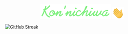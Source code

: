 
<p align = "center">
<img width = "233" height = 50" src = "https://github.com/Shashivardhan2002/Shashivardhan2002/blob/main/Greetings.png"> <img src ="https://github.com/Shashivardhan2002/Shashivardhan2002/blob/main/waving%20hand.gif" alt = "Waving hand animation" width = "40px" height = "40px">

[![GitHub Streak](https://github-readme-streak-stats.herokuapp.com?user=Shashivardhan2002&theme=java-dark&hide_border=true)](https://git.io/streak-stats)

